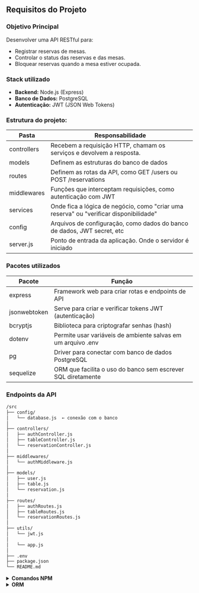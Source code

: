 ## Requisitos do Projeto

### Objetivo Principal

Desenvolver uma API RESTful para:

- Registrar reservas de mesas.
- Controlar o status das reservas e das mesas.
- Bloquear reservas quando a mesa estiver ocupada.

### Stack utilizado

- <b>Backend:</b> Node.js (Express)
- <b>Banco de Dados:</b> PostgreSQL
- <b>Autenticação:</b> JWT (JSON Web Tokens)

### Estrutura do projeto:
| Pasta | Responsabilidade |
| ----- | ---------------- |
| controllers | Recebem a requisição HTTP, chamam os serviços e devolvem a resposta. |
| models | Definem as estruturas do banco de dados |
| routes | Definem as rotas da API, como GET /users ou POST /reservations |
| middlewares | Funções que interceptam requisições, como autenticação com JWT |
| services | Onde fica a lógica de negócio, como "criar uma reserva" ou "verificar disponibilidade" |
| config |Arquivos de configuração, como dados do banco de dados, JWT secret, etc |
| server.js |	Ponto de entrada da aplicação. Onde o servidor é iniciado |

### Pacotes utilizados

| Pacote | Função           |
| ------ | ---------------- |
| express	| Framework web para criar rotas e endpoints de API |
| jsonwebtoken | Serve para criar e verificar tokens JWT (autenticação) |
| bcryptjs | Biblioteca para criptografar senhas (hash) |
| dotenv | Permite usar variáveis de ambiente salvas em um arquivo .env |
| pg | Driver para conectar com banco de dados PostgreSQL |
| sequelize | ORM que facilita o uso do banco sem escrever SQL diretamente |

### Endpoints da API

```bash
/src
├── config/
│   └── database.js  ← conexão com o banco
│
├── controllers/
│   ├── authController.js
│   ├── tableController.js
│   └── reservationController.js
│
├── middlewares/
│   └── authMiddleware.js
│
├── models/
│   ├── user.js
│   ├── table.js
│   └── reservation.js
│
├── routes/
│   ├── authRoutes.js
│   ├── tableRoutes.js
│   └── reservationRoutes.js
│
├── utils/
│   └── jwt.js
│
│   └── app.js
│
├── .env
├── package.json
└── README.md
```

<details>
<summary><b>Comandos NPM</b></summary>

### npm init -y
`npm` é o gerenciador de pacotes do Node.js. Ele instala bibliotecas (como Express) e gerencia as dependências do seu projeto. Esse comando cria automaticamente um arquivo package.json, que é o coração do seu projeto Node.js.

Exemplo de package.json gerado:

```json
{
  "name": "sistema-reservas",
  "version": "1.0.0",
  "main": "index.js",
  "license": "ISC"
}
```

O package.json é um dos arquivos mais importantes de qualquer projeto Node.js. Ele funciona como a identidade e o cérebro da aplicação. É um arquivo de configuração usado pelo Node.js e pelo npm (ou yarn) que:

- Define informações do projeto
- Gerencia as dependências instaladas
- Organiza scripts de execução
- Ajuda a compartilhar ou implantar o projeto corretamente

Por que o package.json é importante?
1. Gerencia as dependências do projeto, registrando todas as bibliotecas que o projeto usa. Isso permite que outra pessoa (ou servidor) instale tudo com um único comando `npm install`.

```json
"dependencies": {
  "express": "^4.18.2",
  "sequelize": "^6.31.1"
}
```
2. Controla versões de pacotes, evitando que seu projeto quebre por atualizações indesejadas. O `^` permite atualizar até a próxima versão secundária. Você pode controlar isso para manter o projeto estável.

3. Define scripts personalizados, sendo possível criar atalhos de comandos usando scripts. Assim, em vez de digitar `nodemon index.js`, basta rodar `npm run dev`:

```json
"scripts": {
  "start": "node index.js",
  "dev": "nodemon index.js"
}
```

4. Facilita o deploy e colaboração, então se alguém clonar seu projeto, tudo que ela precisa fazer é passar o comando `npm install` e o npm vai ler o `package.json` e instalar todas as dependências listadas automaticamente.

### npm install express jsonwebtoken bcryptjs dotenv pg sequelize

Esse comando instala pacotes que você precisa para desenvolver seu backend. Quando você executa `npm install`, o Node busca os pacotes no repositório oficial do Node.js (Node Package Manager), localizados na internet, e armazenados dentro da pasta node_modules, que é uma pasta interna que o Node.js usa para guardar todos os pacotes que seu projeto depende. Essa pasta não deve ser enviada para o GitHub, porque geralmente contém muitos arquivos. O package.json registra as dependências e qualquer pessoa pode rodar `npm install` para recriar a node_modules.

### npm install --save-dev nodemon

Nodemon é uma ferramenta que reinicia automaticamente seu servidor toda vez que você salvar alterações no código. Esse comando instala o Nodemon como uma dependência de desenvolvimento (--save-dev), para que ele não vá para produção, servindo só para ajudar durante o desenvolvimento local.

As dependências de desenvolvimento são ferramentas que você usa para criar o sistema, mas que não são necessárias para o usuário final. O Nodemon por exemplo te ajuda a desenvolver mais rápido, mas o servidor real (em produção) não precisa dele.

</details>

<details>
<summary><b>ORM</b></summary>
ORM (Mapeamento Objeto-Relacional, do inglês <i>Object-Relational Mapping</i>)  é uma ferramenta que permite interagir com o banco de dados usando código orientado a objetos, em vez de escrever diretamente comandos SQL (como SELECT, INSERT, UPDATE, DELETE).

Em vez de escrever um código SQL como esse:

```sql
SELECT * FROM usuarios WHERE id = 1;
```

Utilizando ORM, pode ser feito da seguinte maneira:

```js
const usuario = await Usuario.findByPk(1);
```
As vantagens são:

- <b>Produtividade:</b> Você escreve menos código e ele fica mais legível.
- <b> Segurança:</b>	Ajuda a evitar SQL Injection, porque trata os dados internamente.
- <b>Portabilidade:</b>	Pode trocar de banco de dados com poucas mudanças em código.
- <b>Validação embutida:</b>	Você pode definir regras como "esse campo é obrigatório" diretamente no modelo.
- <b> Relacionamentos fáceis:</b>	Definir relações como 1 para N ou N para N entre tabelas é mais simples.

Alguns exemplos de ORMs populares para Node.js são: Sequelize, Prisma, TypeORM
</details>